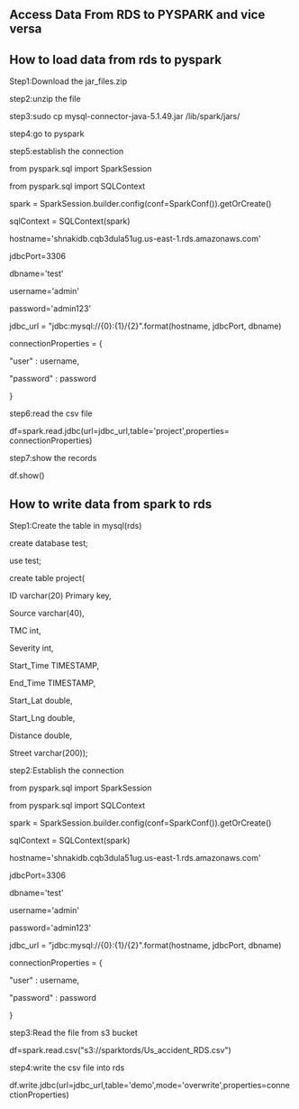 ## Access Data From RDS to PYSPARK and vice versa


## How to load data from rds to pyspark

Step1:Download the jar_files.zip

step2:unzip the file

step3:sudo cp mysql-connector-java-5.1.49.jar /lib/spark/jars/

step4:go to pyspark

step5:establish the connection

from  pyspark.sql import SparkSession

from pyspark.sql import SQLContext

spark = SparkSession.builder.config(conf=SparkConf()).getOrCreate()

sqlContext = SQLContext(spark)

hostname='shnakidb.cqb3dula51ug.us-east-1.rds.amazonaws.com'

jdbcPort=3306

dbname='test'

username='admin'

password='admin123'

jdbc_url = "jdbc:mysql://{0}:{1}/{2}".format(hostname, jdbcPort, dbname)

connectionProperties = {

   "user" : username,
   
   "password" : password
   
}

step6:read the csv file 

df=spark.read.jdbc(url=jdbc_url,table='project',properties= connectionProperties)

step7:show the records

df.show()

## How to write data from spark to rds

Step1:Create the table in mysql(rds)

create database test;

use test;

create table project( 

ID varchar(20) Primary key,

Source varchar(40),

TMC int,

Severity int,

Start_Time TIMESTAMP,

End_Time TIMESTAMP,

Start_Lat  double,

Start_Lng double,

Distance double,

Street varchar(200));

step2:Establish the connection

from  pyspark.sql import SparkSession

from pyspark.sql import SQLContext

spark = SparkSession.builder.config(conf=SparkConf()).getOrCreate()

sqlContext = SQLContext(spark)

hostname='shnakidb.cqb3dula51ug.us-east-1.rds.amazonaws.com'

jdbcPort=3306

dbname='test'

username='admin'

password='admin123'

jdbc_url = "jdbc:mysql://{0}:{1}/{2}".format(hostname, jdbcPort, dbname)

connectionProperties = {

   "user" : username,
   
   "password" : password
   
 }

step3:Read the file from s3 bucket

df=spark.read.csv("s3://sparktords/Us_accident_RDS.csv")

step4:write the csv file into rds

df.write.jdbc(url=jdbc_url,table='demo',mode='overwrite',properties=connectionProperties)
